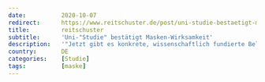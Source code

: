 ```yaml
---
date:          2020-10-07
redirect:      https://www.reitschuster.de/post/uni-studie-bestaetigt-masken-wirksamkeit/
title:         reitschuster
subtitle:      'Uni-"Studie" bestätigt Masken-Wirksamkeit'
description:   '"Jetzt gibt es konkrete, wissenschaftlich fundierte Belege" für den Nutzen der Masken, melden deutsche Medien. Dabei ist die als Beleg angeführte "Studie" ist noch nicht überprüft. Und wirft diverse Fragen auf.'
country:       DE
categories:    [Studie]
tags:          [maske]
---
```

